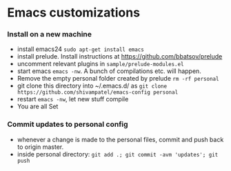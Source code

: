 # Emacs customizations


### Install on a new machine

- install emacs24 `sudo apt-get install emacs`
- install prelude. Install instructions at https://github.com/bbatsov/prelude
- uncomment relevant plugins in `sample/prelude-modules.el`
- start emacs `emacs -nw`. A bunch of compilations etc. will happen.
- Remove the empty personal folder created by prelude `rm -rf personal`
- git clone this directory into ~/.emacs.d/ as `git clone https://github.com/shivampatel/emacs-config personal`
- restart `emacs -nw`, let new stuff compile
- You are all Set

### Commit updates to personal config

- whenever a change is made to the personal files, commit and push back to origin master.
- inside personal directory: `git add .; git commit -avm 'updates'; git push`
